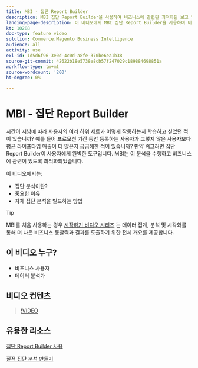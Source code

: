 ```yaml
---
title: MBI - 집단 Report Builder
description: MBI 집단 Report Builder을 사용하여 비즈니스에 관련된 최적화된 보고 및 분석을 만드는 방법을 알아봅니다.
landing-page-description: 이 비디오에서 MBI 집단 Report Builder을 사용하여 비즈니스에 적합한 최적화된 보고 및 분석을 만드는 방법을 알아보십시오.
kt: 10288
doc-type: feature video
solution: Commerce,Magento Business Intelligence
audience: all
activity: use
exl-id: 1d5d6f96-3e0d-4c0d-a8fe-370be6ea1b38
source-git-commit: 42622b18e5738e8cb57f247029c189884698851a
workflow-type: tm+mt
source-wordcount: '200'
ht-degree: 0%

---
```


# MBI - 집단 Report Builder

시간이 지남에 따라 사용자의 여러 하위 세트가 어떻게 작동하는지 학습하고 싶었던 적이 있습니까? 예를 들어 프로모션 기간 동안 등록하는 사용자가 그렇지 않은 사용자보다 평균 라이프타임 매출이 더 많은지 궁금해한 적이 있습니까? 만약 _예_&#x200B;그러면 집단 Report Builder이 사용자에게 완벽한 도구입니다. MBI는 이 분석을 수행하고 비즈니스에 관련이 있도록 최적화되었습니다.

이 비디오에서는:

- 집단 분석이란?
- 중요한 이유
- 자체 집단 분석을 빌드하는 방법

>[!TIP]
>
>MBI를 처음 사용하는 경우 [시작하기 비디오 시리즈](1-overview.md) 는 데이터 집계, 분석 및 시각화를 통해 더 나은 비즈니스 통찰력과 결과를 도출하기 위한 전체 개요를 제공합니다.

## 이 비디오 누구?

- 비즈니스 사용자
- 데이터 분석가

## 비디오 컨텐츠

>[!VIDEO](https://video.tv.adobe.com/v/342407?quality=12&learn=on)

## 유용한 리소스

[집단 Report Builder 사용](https://docs.magento.com/mbi/data-analyst/dev-reports/cohort-rpt-bldr.html)

[질적 집단 분석 만들기](https://docs.magento.com/mbi/data-analyst/dev-reports/create-qual-cohort-analysis.html)

